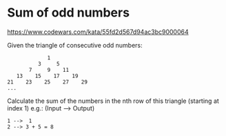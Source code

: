 # Sum of odd numbers

https://www.codewars.com/kata/55fd2d567d94ac3bc9000064

Given the triangle of consecutive odd numbers:

```
             1
          3     5
       7     9    11
   13    15    17    19
21    23    25    27    29
...
```

Calculate the sum of the numbers in the nth row of this triangle (starting at index 1) e.g.: (Input --> Output)

```
1 -->  1
2 --> 3 + 5 = 8
```
